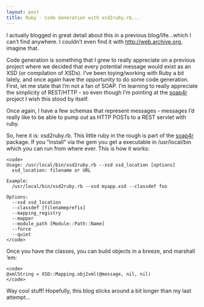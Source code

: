 ```yaml
---
layout: post
title: Ruby - Code Generation with xsd2ruby.rb...
---
```


I actually blogged in great detail about this in a previous
blog/life…which I can’t find anywhere. I couldn’t even find it with
<http://web.archive.org>, imagine that.

Code generation is something that I grew to really appreciate on a
previous project where we decided that every potential message would
exist as an XSD (or compilation of XSDs). I’ve been toying/working with
Ruby a bit lately, and once again have the opportunity to do some code
generation. First, let me state that I’m not a fan of SOAP. I’m learning
to really appreciate the simplicity of REST/HTTP - so even though I’m
pointing at the [soap4r](http://dev.ctor.org) project I wish this stood
by itself.

Once again, I have a few schemas that represent messages - messages I’d
really like to be able to pump out as HTTP POSTs to a REST servlet with
ruby.

So, here it is: xsd2ruby.rb. This little ruby in the rough is part of
the [soap4r](http://dev.ctor.org/soap4r) package. If you “install” via
the gem you get a executable in /usr/local/bin which you can run from
where ever. This is how it works:

    <code>
    Usage: /usr/local/bin/xsd2ruby.rb --xsd xsd_location [options]
      xsd_location: filename or URL

    Example:
      /usr/local/bin/xsd2ruby.rb --xsd myapp.xsd --classdef foo

    Options:
      --xsd xsd_location
      --classdef [filenameprefix]
      --mapping_registry
      --mapper
      --module_path [Module::Path::Name]
      --force
      --quiet
    </code>

Once you have the classes, you can build objects in a breeze, and
marshall ’em:

    <code>
    @xmlString = XSD::Mapping.obj2xml(@message, nil, nil)
    </code>

Way cool stuff! Hopefully, this blog sticks around a bit longer than my
last attempt…
